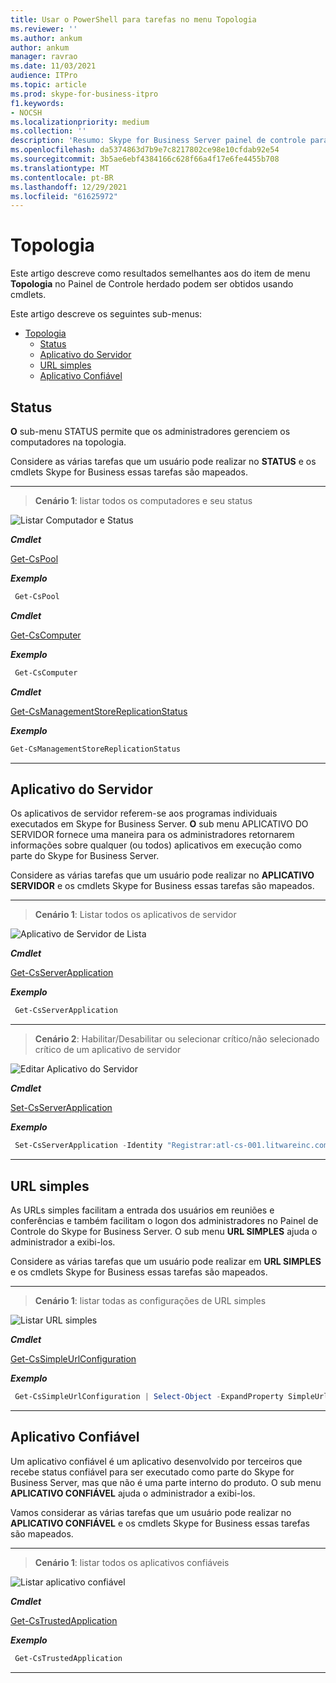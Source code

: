 ```yaml
---
title: Usar o PowerShell para tarefas no menu Topologia
ms.reviewer: ''
ms.author: ankum
author: ankum
manager: ravrao
ms.date: 11/03/2021
audience: ITPro
ms.topic: article
ms.prod: skype-for-business-itpro
f1.keywords:
- NOCSH
ms.localizationpriority: medium
ms.collection: ''
description: 'Resumo: Skype for Business Server painel de controle para mapeamento de cmdlet para menu Topologia.'
ms.openlocfilehash: da5374863d7b9e7c8217802ce98e10cfdab92e54
ms.sourcegitcommit: 3b5ae6ebf4384166c628f66a4f17e6fe4455b708
ms.translationtype: MT
ms.contentlocale: pt-BR
ms.lasthandoff: 12/29/2021
ms.locfileid: "61625972"
---
```

# <a name="topology"></a>Topologia

Este artigo descreve como resultados semelhantes aos do item de menu **Topologia** no Painel de Controle herdado podem ser obtidos usando cmdlets.

Este artigo descreve os seguintes sub-menus:

- [Topologia](#topology)
  - [Status](#status)
  - [Aplicativo do Servidor](#server-application)
  - [URL simples](#simple-url)
  - [Aplicativo Confiável](#trusted-application)

## <a name="status"></a>Status

**O** sub-menu STATUS permite que os administradores gerenciem os computadores na topologia.

Considere as várias tarefas que um usuário pode realizar no **STATUS** e os cmdlets Skype for Business essas tarefas são mapeados.

---

> **Cenário 1**: listar todos os computadores e seu status

   ![Listar Computador e Status](./media/topology-status-1.png)

   ***Cmdlet***

   [Get-CsPool](/powershell/module/skype/get-cspool)

   ***Exemplo***

   ```powershell
    Get-CsPool
   ```

   ***Cmdlet***

   [Get-CsComputer](/powershell/module/skype/get-cscomputer)

   ***Exemplo***

   ```powershell
    Get-CsComputer
   ```

   ***Cmdlet***

   [Get-CsManagementStoreReplicationStatus](/powershell/module/skype/get-csmanagementstorereplicationstatus)

   ***Exemplo***

   ```powershell
   Get-CsManagementStoreReplicationStatus
   ```

---

## <a name="server-application"></a>Aplicativo do Servidor

Os aplicativos de servidor referem-se aos programas individuais executados em Skype for Business Server. **O** sub menu APLICATIVO DO SERVIDOR fornece uma maneira para os administradores retornarem informações sobre qualquer (ou todos) aplicativos em execução como parte do Skype for Business Server.

Considere as várias tarefas que um usuário pode realizar no **APLICATIVO SERVIDOR** e os cmdlets Skype for Business essas tarefas são mapeados.

---
> **Cenário 1**: Listar todos os aplicativos de servidor

   ![Aplicativo de Servidor de Lista](./media/server-application-1.png)

***Cmdlet***

[Get-CsServerApplication](/powershell/module/skype/get-csserverapplication)

***Exemplo***

```powershell
 Get-CsServerApplication
```

---

> **Cenário 2**: Habilitar/Desabilitar ou selecionar crítico/não selecionado crítico de um aplicativo de servidor

   ![Editar Aplicativo do Servidor](./media/server-application-2.png)

***Cmdlet***

[Set-CsServerApplication](/powershell/module/skype/get-csserverapplication)

***Exemplo***

```powershell
 Set-CsServerApplication -Identity "Registrar:atl-cs-001.litwareinc.com/ExumRouting" -Enabled $True
```

---

## <a name="simple-url"></a>URL simples

As URLs simples facilitam a entrada dos usuários em reuniões e conferências e também facilitam o logon dos administradores no Painel de Controle do Skype for Business Server. O sub menu **URL SIMPLES** ajuda o administrador a exibi-los.

Considere as várias tarefas que um usuário pode realizar em **URL SIMPLES** e os cmdlets Skype for Business essas tarefas são mapeados.

---
> **Cenário 1**: listar todas as configurações de URL simples

   ![Listar URL simples](./media/simple-url-1.png)

***Cmdlet***

[Get-CsSimpleUrlConfiguration](/powershell/module/skype/get-cssimpleurlconfiguration)

***Exemplo***

```powershell
 Get-CsSimpleUrlConfiguration | Select-Object -ExpandProperty SimpleUrl
```

---

## <a name="trusted-application"></a>Aplicativo Confiável

Um aplicativo confiável é um aplicativo desenvolvido por terceiros que recebe status confiável para ser executado como parte do Skype for Business Server, mas que não é uma parte interno do produto. O sub menu **APLICATIVO CONFIÁVEL** ajuda o administrador a exibi-los.

Vamos considerar as várias tarefas que um usuário pode realizar no **APLICATIVO CONFIÁVEL** e os cmdlets Skype for Business essas tarefas são mapeados.

---
> **Cenário 1**: listar todos os aplicativos confiáveis

   ![Listar aplicativo confiável](./media/trusted-application-1.png)

***Cmdlet***

[Get-CsTrustedApplication](/powershell/module/skype/get-cstrustedapplication)

***Exemplo***

```powershell
 Get-CsTrustedApplication
```

---
